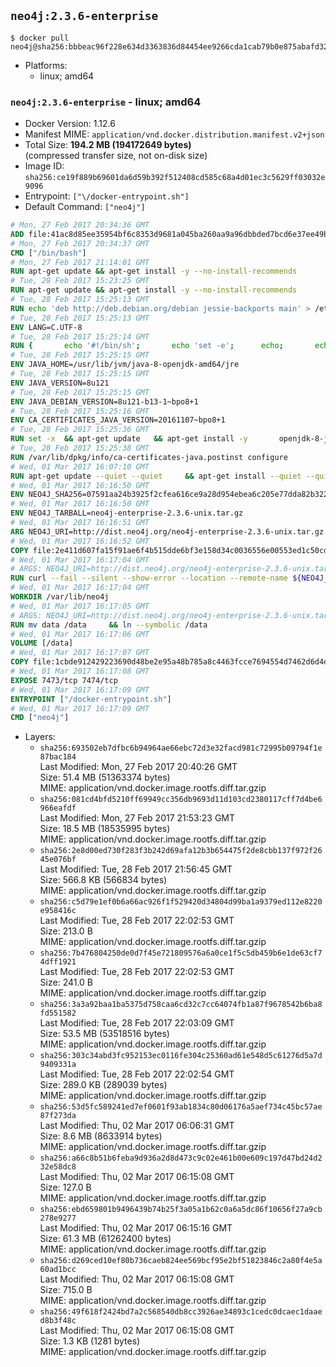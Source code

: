 ## `neo4j:2.3.6-enterprise`

```console
$ docker pull neo4j@sha256:bbbeac96f228e634d3363836d84454ee9266cda1cab79b0e875abafd32d28a56
```

-	Platforms:
	-	linux; amd64

### `neo4j:2.3.6-enterprise` - linux; amd64

-	Docker Version: 1.12.6
-	Manifest MIME: `application/vnd.docker.distribution.manifest.v2+json`
-	Total Size: **194.2 MB (194172649 bytes)**  
	(compressed transfer size, not on-disk size)
-	Image ID: `sha256:ce19f889b69601da6d59b392f512408cd585c68a4d01ec3c5629ff03032e9096`
-	Entrypoint: `["\/docker-entrypoint.sh"]`
-	Default Command: `["neo4j"]`

```dockerfile
# Mon, 27 Feb 2017 20:34:36 GMT
ADD file:41ac8d85ee35954bf6c8353d9681a045ba260aa9a96dbbded7bcd6e37ee49bea in / 
# Mon, 27 Feb 2017 20:34:37 GMT
CMD ["/bin/bash"]
# Mon, 27 Feb 2017 21:14:01 GMT
RUN apt-get update && apt-get install -y --no-install-recommends 		ca-certificates 		curl 		wget 	&& rm -rf /var/lib/apt/lists/*
# Tue, 28 Feb 2017 15:23:25 GMT
RUN apt-get update && apt-get install -y --no-install-recommends 		bzip2 		unzip 		xz-utils 	&& rm -rf /var/lib/apt/lists/*
# Tue, 28 Feb 2017 15:25:13 GMT
RUN echo 'deb http://deb.debian.org/debian jessie-backports main' > /etc/apt/sources.list.d/jessie-backports.list
# Tue, 28 Feb 2017 15:25:13 GMT
ENV LANG=C.UTF-8
# Tue, 28 Feb 2017 15:25:14 GMT
RUN { 		echo '#!/bin/sh'; 		echo 'set -e'; 		echo; 		echo 'dirname "$(dirname "$(readlink -f "$(which javac || which java)")")"'; 	} > /usr/local/bin/docker-java-home 	&& chmod +x /usr/local/bin/docker-java-home
# Tue, 28 Feb 2017 15:25:15 GMT
ENV JAVA_HOME=/usr/lib/jvm/java-8-openjdk-amd64/jre
# Tue, 28 Feb 2017 15:25:15 GMT
ENV JAVA_VERSION=8u121
# Tue, 28 Feb 2017 15:25:15 GMT
ENV JAVA_DEBIAN_VERSION=8u121-b13-1~bpo8+1
# Tue, 28 Feb 2017 15:25:16 GMT
ENV CA_CERTIFICATES_JAVA_VERSION=20161107~bpo8+1
# Tue, 28 Feb 2017 15:25:36 GMT
RUN set -x 	&& apt-get update 	&& apt-get install -y 		openjdk-8-jre-headless="$JAVA_DEBIAN_VERSION" 		ca-certificates-java="$CA_CERTIFICATES_JAVA_VERSION" 	&& rm -rf /var/lib/apt/lists/* 	&& [ "$JAVA_HOME" = "$(docker-java-home)" ]
# Tue, 28 Feb 2017 15:25:38 GMT
RUN /var/lib/dpkg/info/ca-certificates-java.postinst configure
# Wed, 01 Mar 2017 16:07:10 GMT
RUN apt-get update --quiet --quiet     && apt-get install --quiet --quiet --no-install-recommends lsof     && rm -rf /var/lib/apt/lists/*
# Wed, 01 Mar 2017 16:16:50 GMT
ENV NEO4J_SHA256=07591aa24b3925f2cfea616ce9a28d954ebea6c205e77dda82b322238d1dbc3f
# Wed, 01 Mar 2017 16:16:50 GMT
ENV NEO4J_TARBALL=neo4j-enterprise-2.3.6-unix.tar.gz
# Wed, 01 Mar 2017 16:16:51 GMT
ARG NEO4J_URI=http://dist.neo4j.org/neo4j-enterprise-2.3.6-unix.tar.gz
# Wed, 01 Mar 2017 16:16:52 GMT
COPY file:2e411d607fa15f91ae6f4b515dde6bf3e158d34c0036556e00553ed1c50cd63d in /tmp/ 
# Wed, 01 Mar 2017 16:17:04 GMT
# ARGS: NEO4J_URI=http://dist.neo4j.org/neo4j-enterprise-2.3.6-unix.tar.gz
RUN curl --fail --silent --show-error --location --remote-name ${NEO4J_URI}     && echo "${NEO4J_SHA256} ${NEO4J_TARBALL}" | sha256sum --check --quiet -     && tar --extract --file ${NEO4J_TARBALL} --directory /var/lib     && mv /var/lib/neo4j-* /var/lib/neo4j     && rm ${NEO4J_TARBALL}
# Wed, 01 Mar 2017 16:17:04 GMT
WORKDIR /var/lib/neo4j
# Wed, 01 Mar 2017 16:17:05 GMT
# ARGS: NEO4J_URI=http://dist.neo4j.org/neo4j-enterprise-2.3.6-unix.tar.gz
RUN mv data /data     && ln --symbolic /data
# Wed, 01 Mar 2017 16:17:06 GMT
VOLUME [/data]
# Wed, 01 Mar 2017 16:17:07 GMT
COPY file:1cbde912429223690d48be2e95a48b785a8c4463fcce7694554d7462d6d4eaae in /docker-entrypoint.sh 
# Wed, 01 Mar 2017 16:17:08 GMT
EXPOSE 7473/tcp 7474/tcp
# Wed, 01 Mar 2017 16:17:09 GMT
ENTRYPOINT ["/docker-entrypoint.sh"]
# Wed, 01 Mar 2017 16:17:09 GMT
CMD ["neo4j"]
```

-	Layers:
	-	`sha256:693502eb7dfbc6b94964ae66ebc72d3e32facd981c72995b09794f1e87bac184`  
		Last Modified: Mon, 27 Feb 2017 20:40:26 GMT  
		Size: 51.4 MB (51363374 bytes)  
		MIME: application/vnd.docker.image.rootfs.diff.tar.gzip
	-	`sha256:081cd4bfd5210ff69949cc356db9693d11d103cd2380117cff7d4be6966eafdf`  
		Last Modified: Mon, 27 Feb 2017 21:53:23 GMT  
		Size: 18.5 MB (18535995 bytes)  
		MIME: application/vnd.docker.image.rootfs.diff.tar.gzip
	-	`sha256:2e8d00ed730f283f3b242d69afa12b3b654475f2de8cbb137f972f2645e076bf`  
		Last Modified: Tue, 28 Feb 2017 21:56:45 GMT  
		Size: 566.8 KB (566834 bytes)  
		MIME: application/vnd.docker.image.rootfs.diff.tar.gzip
	-	`sha256:c5d79e1ef0b6a66ac926f1f529420d34804d99ba1a9379ed112e8220e958416c`  
		Last Modified: Tue, 28 Feb 2017 22:02:53 GMT  
		Size: 213.0 B  
		MIME: application/vnd.docker.image.rootfs.diff.tar.gzip
	-	`sha256:7b476804250de0d7f45e721809576a6a0ce1f5c5db459b6e1de63cf74dff1921`  
		Last Modified: Tue, 28 Feb 2017 22:02:53 GMT  
		Size: 241.0 B  
		MIME: application/vnd.docker.image.rootfs.diff.tar.gzip
	-	`sha256:3a3a92baa1ba5375d758caa6cd32c7cc64074fb1a87f9678542b6ba8fd551582`  
		Last Modified: Tue, 28 Feb 2017 22:03:09 GMT  
		Size: 53.5 MB (53518516 bytes)  
		MIME: application/vnd.docker.image.rootfs.diff.tar.gzip
	-	`sha256:303c34abd3fc952153ec0116fe304c25360ad61e548d5c61276d5a7d9409331a`  
		Last Modified: Tue, 28 Feb 2017 22:02:54 GMT  
		Size: 289.0 KB (289039 bytes)  
		MIME: application/vnd.docker.image.rootfs.diff.tar.gzip
	-	`sha256:53d5fc589241ed7ef0601f93ab1834c80d06176a5aef734c45bc57ae87f273da`  
		Last Modified: Thu, 02 Mar 2017 06:06:31 GMT  
		Size: 8.6 MB (8633914 bytes)  
		MIME: application/vnd.docker.image.rootfs.diff.tar.gzip
	-	`sha256:a66c8b51b6feba9d936a2d8d473c9c02e461b00e609c197d47bd24d232e58dc8`  
		Last Modified: Thu, 02 Mar 2017 06:15:08 GMT  
		Size: 127.0 B  
		MIME: application/vnd.docker.image.rootfs.diff.tar.gzip
	-	`sha256:ebd659801b9496439b74b25f3a05a1b62c0a6a5dc86f10656f27a9cb278e9277`  
		Last Modified: Thu, 02 Mar 2017 06:15:16 GMT  
		Size: 61.3 MB (61262400 bytes)  
		MIME: application/vnd.docker.image.rootfs.diff.tar.gzip
	-	`sha256:d269ced10ef80b736caeb824ee569bcf95e2bf51823846c2a80f4e5a60ad1bcc`  
		Last Modified: Thu, 02 Mar 2017 06:15:08 GMT  
		Size: 715.0 B  
		MIME: application/vnd.docker.image.rootfs.diff.tar.gzip
	-	`sha256:49f618f2424bd7a2c568540db8cc3926ae34893c1cedc0dcaec1daaed8b3f48c`  
		Last Modified: Thu, 02 Mar 2017 06:15:08 GMT  
		Size: 1.3 KB (1281 bytes)  
		MIME: application/vnd.docker.image.rootfs.diff.tar.gzip
